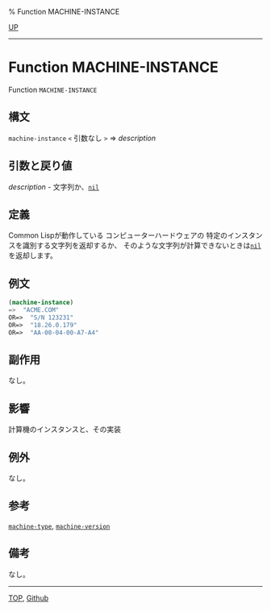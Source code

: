 % Function MACHINE-INSTANCE

[UP](25.2.html)  

---

# Function **MACHINE-INSTANCE**


Function `MACHINE-INSTANCE`


## 構文

`machine-instance` `<` 引数なし `>` => *description*


## 引数と戻り値

*description* - 文字列か、[`nil`](5.3.nil-variable.html)


## 定義

Common Lispが動作している
コンピューターハードウェアの
特定のインスタンスを識別する文字列を返却するか、
そのような文字列が計算できないときは[`nil`](5.3.nil-variable.html)を返却します。


## 例文

```lisp
(machine-instance)
=>  "ACME.COM"
OR=>  "S/N 123231"
OR=>  "18.26.0.179"
OR=>  "AA-00-04-00-A7-A4"
```


## 副作用

なし。


## 影響

計算機のインスタンスと、その実装


## 例外

なし。


## 参考

[`machine-type`](25.2.machine-type.html),
[`machine-version`](25.2.machine-version.html)


## 備考

なし。


---
[TOP](index.html),  [Github](https://github.com/nptcl/npt-japanese)

